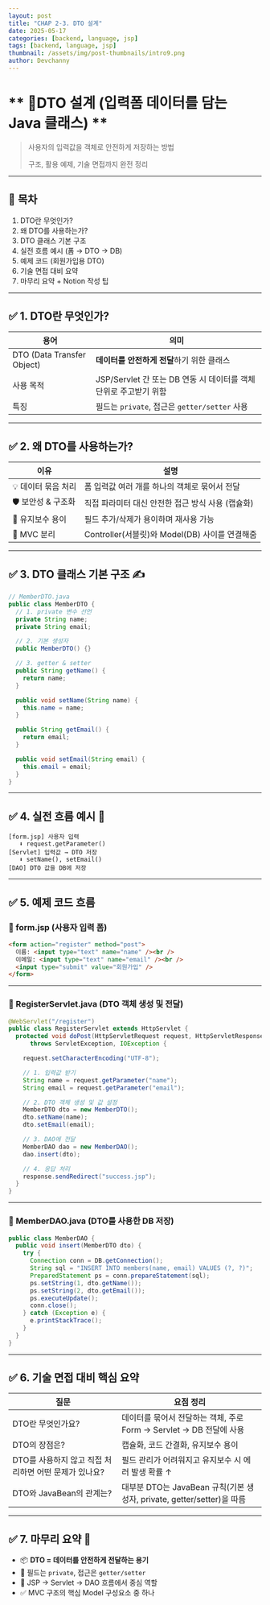 ```yaml
---
layout: post
title: "CHAP 2-3. DTO 설계"
date: 2025-05-17
categories: [backend, language, jsp]
tags: [backend, language, jsp]
thumbnail: /assets/img/post-thumbnails/intro9.png
author: Devchanny
---
```



# ** 📌DTO 설계 (입력폼 데이터를 담는 Java 클래스)  ** 

> 사용자의 입력값을 객체로 안전하게 저장하는 방법
> 
> 
> 구조, 활용 예제, 기술 면접까지 완전 정리
> 

---

## 🧩 목차

1. DTO란 무엇인가?
2. 왜 DTO를 사용하는가?
3. DTO 클래스 기본 구조
4. 실전 흐름 예시 (폼 → DTO → DB)
5. 예제 코드 (회원가입용 DTO)
6. 기술 면접 대비 요약
7. 마무리 요약 + Notion 작성 팁

---

## ✅ 1. DTO란 무엇인가?

| 용어 | 의미 |
| --- | --- |
| DTO (Data Transfer Object) | **데이터를 안전하게 전달**하기 위한 클래스 |
| 사용 목적 | JSP/Servlet 간 또는 DB 연동 시 데이터를 객체 단위로 주고받기 위함 |
| 특징 | 필드는 `private`, 접근은 `getter/setter` 사용 |

---

## ✅ 2. 왜 DTO를 사용하는가?

| 이유 | 설명 |
| --- | --- |
| 💡 데이터 묶음 처리 | 폼 입력값 여러 개를 하나의 객체로 묶어서 전달 |
| 🛡️ 보안성 & 구조화 | 직접 파라미터 대신 안전한 접근 방식 사용 (캡슐화) |
| 🔄 유지보수 용이 | 필드 추가/삭제가 용이하며 재사용 가능 |
| 🤝 MVC 분리 | Controller(서블릿)와 Model(DB) 사이를 연결해줌 |

---

## ✅ 3. DTO 클래스 기본 구조 ✍️

```java
// MemberDTO.java
public class MemberDTO {
  // 1. private 변수 선언
  private String name;
  private String email;

  // 2. 기본 생성자
  public MemberDTO() {}

  // 3. getter & setter
  public String getName() {
    return name;
  }

  public void setName(String name) {
    this.name = name;
  }

  public String getEmail() {
    return email;
  }

  public void setEmail(String email) {
    this.email = email;
  }
}
```

---

## ✅ 4. 실전 흐름 예시 🎯

```
[form.jsp] 사용자 입력
   ⬇️ request.getParameter()
[Servlet] 입력값 → DTO 저장
   ⬇️ setName(), setEmail()
[DAO] DTO 값을 DB에 저장
```

---

## ✅ 5. 예제 코드 흐름

### 📄 form.jsp (사용자 입력 폼)

```html
<form action="register" method="post">
  이름: <input type="text" name="name" /><br />
  이메일: <input type="text" name="email" /><br />
  <input type="submit" value="회원가입" />
</form>
```

---

### 📄 RegisterServlet.java (DTO 객체 생성 및 전달)

```java
@WebServlet("/register")
public class RegisterServlet extends HttpServlet {
  protected void doPost(HttpServletRequest request, HttpServletResponse response)
      throws ServletException, IOException {

    request.setCharacterEncoding("UTF-8");

    // 1. 입력값 받기
    String name = request.getParameter("name");
    String email = request.getParameter("email");

    // 2. DTO 객체 생성 및 값 설정
    MemberDTO dto = new MemberDTO();
    dto.setName(name);
    dto.setEmail(email);

    // 3. DAO에 전달
    MemberDAO dao = new MemberDAO();
    dao.insert(dto);

    // 4. 응답 처리
    response.sendRedirect("success.jsp");
  }
}
```

---

### 📄 MemberDAO.java (DTO를 사용한 DB 저장)

```java
public class MemberDAO {
  public void insert(MemberDTO dto) {
    try {
      Connection conn = DB.getConnection();
      String sql = "INSERT INTO members(name, email) VALUES (?, ?)";
      PreparedStatement ps = conn.prepareStatement(sql);
      ps.setString(1, dto.getName());
      ps.setString(2, dto.getEmail());
      ps.executeUpdate();
      conn.close();
    } catch (Exception e) {
      e.printStackTrace();
    }
  }
}
```

---

## ✅ 6. 기술 면접 대비 핵심 요약

| 질문 | 요점 정리 |
| --- | --- |
| DTO란 무엇인가요? | 데이터를 묶어서 전달하는 객체, 주로 Form → Servlet → DB 전달에 사용 |
| DTO의 장점은? | 캡슐화, 코드 간결화, 유지보수 용이 |
| DTO를 사용하지 않고 직접 처리하면 어떤 문제가 있나요? | 필드 관리가 어려워지고 유지보수 시 에러 발생 확률 ↑ |
| DTO와 JavaBean의 관계는? | 대부분 DTO는 JavaBean 규칙(기본 생성자, private, getter/setter)을 따름 |

---

## ✅ 7. 마무리 요약 🧠

- 📦 **DTO = 데이터를 안전하게 전달하는 용기**
- 🔐 필드는 `private`, 접근은 `getter/setter`
- 🔁 JSP → Servlet → DAO 흐름에서 중심 역할
- ✅ MVC 구조의 핵심 Model 구성요소 중 하나
